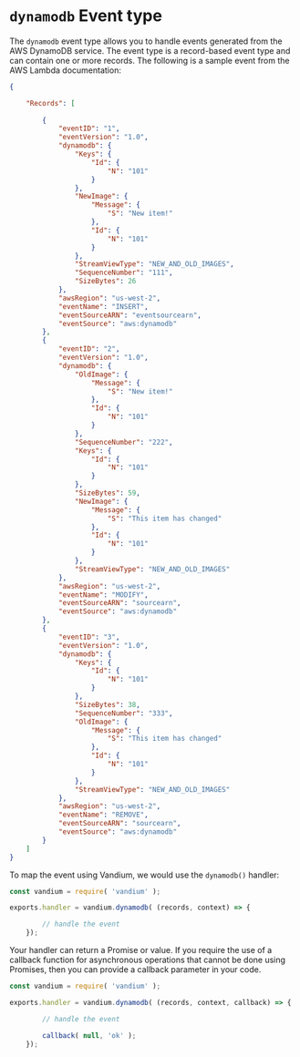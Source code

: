 # `dynamodb` Event type

The `dynamodb` event type allows you to handle events generated from the AWS DynamoDB service. The event type is a record-based event type
and can contain one or more records. The following is a sample event from the AWS Lambda documentation:


```JSON
{

    "Records": [
        
        {
            "eventID": "1",
            "eventVersion": "1.0",
            "dynamodb": {
                "Keys": {
                    "Id": {
                        "N": "101"
                    }
                },
                "NewImage": {
                    "Message": {
                        "S": "New item!"
                    },
                    "Id": {
                        "N": "101"
                    }
                },
                "StreamViewType": "NEW_AND_OLD_IMAGES",
                "SequenceNumber": "111",
                "SizeBytes": 26
            },
            "awsRegion": "us-west-2",
            "eventName": "INSERT",
            "eventSourceARN": "eventsourcearn",
            "eventSource": "aws:dynamodb"
        },
        {
            "eventID": "2",
            "eventVersion": "1.0",
            "dynamodb": {
                "OldImage": {
                    "Message": {
                        "S": "New item!"
                    },
                    "Id": {
                        "N": "101"
                    }
                },
                "SequenceNumber": "222",
                "Keys": {
                    "Id": {
                        "N": "101"
                    }
                },
                "SizeBytes": 59,
                "NewImage": {
                    "Message": {
                        "S": "This item has changed"
                    },
                    "Id": {
                        "N": "101"
                    }
                },
                "StreamViewType": "NEW_AND_OLD_IMAGES"
            },
            "awsRegion": "us-west-2",
            "eventName": "MODIFY",
            "eventSourceARN": "sourcearn",
            "eventSource": "aws:dynamodb"
        },
        {
            "eventID": "3",
            "eventVersion": "1.0",
            "dynamodb": {
                "Keys": {
                    "Id": {
                        "N": "101"
                    }
                },
                "SizeBytes": 38,
                "SequenceNumber": "333",
                "OldImage": {
                    "Message": {
                        "S": "This item has changed"
                    },
                    "Id": {
                        "N": "101"
                    }
                },
                "StreamViewType": "NEW_AND_OLD_IMAGES"
            },
            "awsRegion": "us-west-2",
            "eventName": "REMOVE",
            "eventSourceARN": "sourcearn",
            "eventSource": "aws:dynamodb"
        }
    ]
}
```

To map the event using Vandium, we would use the `dynamodb()` handler:

```js
const vandium = require( 'vandium' );

exports.handler = vandium.dynamodb( (records, context) => {

        // handle the event
    });
```

Your handler can return a Promise or value. If you require the use of a callback function for asynchronous operations that cannot be done
using Promises, then you can provide a callback parameter in your code.

```js
const vandium = require( 'vandium' );

exports.handler = vandium.dynamodb( (records, context, callback) => {

        // handle the event

        callback( null, 'ok' );
    });
```
